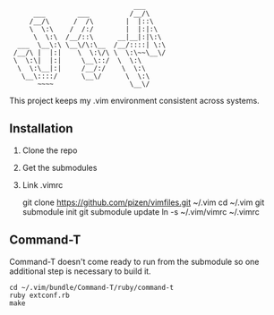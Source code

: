                                    ___     
          ___        ___          /__/\    
         /__/\      /  /\        |  |::\   
         \  \:\    /  /:/        |  |:|:\  
          \  \:\  /__/::\      __|__|:|\:\ 
      ___  \__\:\ \__\/\:\__  /__/::::| \:\
     /__/\ |  |:|    \  \:\/\ \  \:\~~\__\/
     \  \:\|  |:|     \__\::/  \  \:\      
      \  \:\__|:|     /__/:/    \  \:\     
       \__\::::/      \__\/      \  \:\    
           ~~~~                   \__\/    

This project keeps my .vim environment consistent across systems.

Installation
------------

1. Clone the repo
2. Get the submodules
3. Link .vimrc


    git clone https://github.com/pizen/vimfiles.git ~/.vim
    cd ~/.vim
    git submodule init
    git submodule update
    ln -s ~/.vim/vimrc ~/.vimrc

Command-T
---------

Command-T doesn't come ready to run from the submodule so one additional
step is necessary to build it.
    
    cd ~/.vim/bundle/Command-T/ruby/command-t
    ruby extconf.rb
    make

